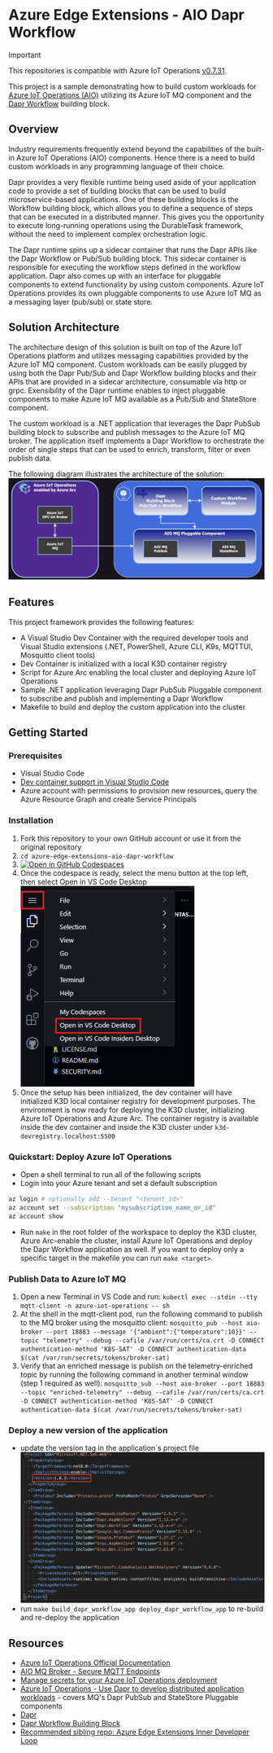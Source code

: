 # Azure Edge Extensions - AIO Dapr Workflow

> [!IMPORTANT]  
> This repositories is compatible with Azure IoT Operations [v0.7.31](https://github.com/Azure/azure-iot-operations/releases/tag/v0.7.31).

This project is a sample demonstrating how to build custom workloads for [Azure IoT Operations (AIO)](https://learn.microsoft.com/en-us/azure/iot-operations/get-started/overview-iot-operations) utilizing its Azure IoT MQ component and the [Dapr Workflow](https://docs.dapr.io/developing-applications/building-blocks/workflow/workflow-overview/) building block.

## Overview

Industry requirements frequently extend beyond the capabilities of the built-in Azure IoT Operations (AIO) components. Hence there is a need to build custom workloads in any programming language of their choice.

Dapr provides a very flexible runtime being used aside of your application code to provide a set of building blocks that can be used to build microservice-based applications. One of these building blocks is the Workflow building block, which allows you to define a sequence of steps that can be executed in a distributed manner. This gives you the opportunity to execute long-running operations using the DurableTask framework, without the need to implement complex orchestration logic.

The Dapr runtime spins up a sidecar container that runs the Dapr APIs like the Dapr Workflow or Pub/Sub building block. This sidecar container is responsible for executing the workflow steps defined in the workflow application. Dapr also comes up with an interface for pluggable components to extend functionality by using custom components. Azure IoT Operations provides its own pluggable components to use Azure IoT MQ as a messaging layer (pub/sub) or state store.

## Solution Architecture

The architecture design of this solution is built on top of the Azure IoT Operations platform and utilizes messaging capabilities provided by the Azure IoT MQ component. Custom workloads can be easily plugged by using both the Dapr Pub/Sub and Dapr Workflow building blocks and their APIs that are provided in a sidecar architecture, consumable via http or grpc. Exensibility of the Dapr runtime enables to inject pluggable components to make Azure IoT MQ available as a Pub/Sub and StateStore component.

The custom workload is a .NET application that leverages the Dapr PubSub building block to subscribe and publish messages to the Azure IoT MQ broker. The application itself implements a Dapr Workflow to orchestrate the order of single steps that can be used to enrich, transform, filter or even publish data.

The following diagram illustrates the architecture of the solution:
![architecture](img/architecture.png)

## Features

This project framework provides the following features:

* A Visual Studio Dev Container with the required developer tools and Visual Studio extensions (.NET, PowerShell, Azure CLI, K9s, MQTTUI, Mosquitto client tools)
* Dev Container is initialized with a local K3D container registry
* Script for Azure Arc enabling the local cluster and deploying Azure IoT Operations
* Sample .NET application leveraging Dapr PubSub Pluggable component to subscribe and publish and implementing a Dapr Workflow
* Makefile to build and deploy the custom application into the cluster

## Getting Started

### Prerequisites

* Visual Studio Code
* [Dev container support in Visual Studio Code](https://code.visualstudio.com/docs/devcontainers/tutorial)
* Azure account with permissions to provision new resources, query the Azure Resource Graph and create Service Principals

### Installation

1. Fork this repository to your own GitHub account or use it from the original repository
2. `cd azure-edge-extensions-aio-dapr-workflow`
3. [![Open in GitHub Codespaces](https://github.com/codespaces/badge.svg)](https://codespaces.new/Azure-Samples/azure-edge-extensions-aio-dapr-workflow?quickstart=1)
4. Once the codespace is ready, select the menu button at the top left, then select Open in VS Code Desktop
![vs-code](img/vs-code-desktop.png)
5. Once the setup has been initialized, the dev container will have initialized K3D local container registry for development purposes. The environment is now ready for deploying the K3D cluster, initializing Azure IoT Operations and Azure Arc. The container registry is available inside the dev container and inside the K3D cluster under `k3d-devregistry.localhost:5500`

### Quickstart: Deploy Azure IoT Operations

* Open a shell terminal to run all of the following scripts
* Login into your Azure tenant and set a default subscription

``` bash
az login # optionally add --tenant "<tenant_id>"
az account set --subscription "mysubscription_name_or_id"
az account show
```

* Run `make` in the root folder of the workspace to deploy the K3D cluster, Azure Arc-enable the cluster, install Azure IoT Operations and deploy the Dapr Workflow application as well. If you want to deploy only a specific target in the makefile you can run `make <target>`.

### Publish Data to Azure IoT MQ

1. Open a new Terminal in VS Code and run:
`kubectl exec --stdin --tty mqtt-client -n azure-iot-operations -- sh`
2. At the shell in the mqtt-client pod, run the following command to publish to the MQ broker using the mosquitto client:
`mosquitto_pub --host aio-broker --port 18883 --message '{"ambient":{"temperature":10}}' --topic "telemetry" --debug --cafile /var/run/certs/ca.crt -D CONNECT authentication-method 'K8S-SAT' -D CONNECT authentication-data $(cat /var/run/secrets/tokens/broker-sat)`
3. Verify that an enriched message is publish on the telemetry-enriched topic by running the following command in another terminal window (step 1 required as well):
`mosquitto_sub --host aio-broker --port 18883 --topic "enriched-telemetry" --debug --cafile /var/run/certs/ca.crt -D CONNECT authentication-method 'K8S-SAT' -D CONNECT authentication-data $(cat /var/run/secrets/tokens/broker-sat)`

### Deploy a new version of the application

* update the version tag in the application´s project file
![version](img/app-version.png)
* run `make build_dapr_workflow_app deploy_dapr_workflow_app` to re-build and re-deploy the application

## Resources

* [Azure IoT Operations Official Documentation](https://learn.microsoft.com/en-us/azure/iot-operations/)
* [AIO MQ Broker - Secure MQTT Endpoints](https://learn.microsoft.com/en-us/azure/iot-operations/manage-mqtt-connectivity/howto-configure-brokerlistener)
* [Manage secrets for your Azure IoT Operations deployment](https://learn.microsoft.com/en-us/azure/iot-operations/deploy-iot-ops/howto-manage-secrets)
* [Azure IoT Operations - Use Dapr to develop distributed application workloads](https://learn.microsoft.com/en-us/azure/iot-operations/develop/howto-develop-dapr-apps) - covers MQ's Dapr PubSub and StateStore Pluggable components
* [Dapr](http://dapr.io)
* [Dapr Workflow Building Block](https://docs.dapr.io/developing-applications/building-blocks/workflow/workflow-overview/)
* [Recommended sibling repo: Azure Edge Extensions Inner Developer Loop](https://github.com/Azure-Samples/azure-edge-extensions-aio-dapr-net-devcontainer-k3d)
